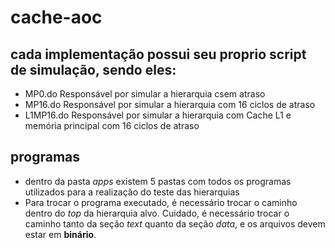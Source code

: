 # cache-aoc
## cada implementação possui seu proprio script de simulação, sendo eles:
- MP0.do
Responsável por simular a hierarquia csem atraso
- MP16.do
Responsável por simular a hierarquia com 16 ciclos de atraso
- L1MP16.do
Responsável por simular a hierarquia com Cache L1 e memória principal com 16 ciclos de atraso
## programas
- dentro da pasta _apps_ existem 5 pastas com todos os programas utilizados para a realização do teste das hierarquias
- Para trocar o programa executado, é necessário trocar o caminho dentro do _top_ da hierarquia alvo. Cuidado, é necessário trocar o caminho tanto da seção _text_ quanto da seção _data_, e os arquivos devem estar em **binário**.